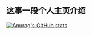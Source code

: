 ## 这事一段个人主页介绍

[![Anurag's GitHub stats](https://github-readme-stats.vercel.app/api?username=kechuan)](https://github.com/kechuan/github-readme-stats)



<!--
**kechuan/kechuan** is a ✨ _special_ ✨ repository because its `README.md` (this file) appears on your GitHub profile.

Here are some ideas to get you started:

- 🔭 I’m currently working on ...
- 🌱 I’m currently learning ...
- 👯 I’m looking to collaborate on ...
- 🤔 I’m looking for help with ...
- 💬 Ask me about ...
- 📫 How to reach me: ...
- 😄 Pronouns: ...
- ⚡ Fun fact: ...
-->

